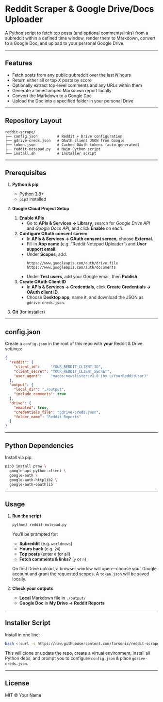 # Reddit Scraper & Google Drive/Docs Uploader

A Python script to fetch top posts (and optional comments/links) from a subreddit within a defined time window, render them to Markdown, convert to a Google Doc, and upload to your personal Google Drive.

---

## Features

- Fetch posts from any public subreddit over the last _N_ hours  
- Return either all or top _X_ posts by score  
- Optionally extract top-level comments and any URLs within them  
- Generate a timestamped Markdown report locally  
- Convert the Markdown to a Google Doc  
- Upload the Doc into a specified folder in your personal Drive  

---

## Repository Layout

```
reddit-scrape/
├── config.json         # Reddit + Drive configuration
├── gdrive-creds.json   # OAuth client JSON from Google
├── token.json          # Cached OAuth tokens (auto-generated)
├── reddit-notepad.py   # Main Python script
└── install.sh          # Installer script
```

---

## Prerequisites

1. **Python & pip**  
   - Python 3.8+  
   - `pip3` installed  

2. **Google Cloud Project Setup**  
   1. **Enable APIs**  
      - Go to **APIs & Services → Library**, search for _Google Drive API_ and _Google Docs API_, and click **Enable** on each.  
   2. **Configure OAuth consent screen**  
      - In **APIs & Services → OAuth consent screen**, choose **External**.  
      - Fill in **App name** (e.g. “Reddit Notepad Uploader”) and **User support email**.  
      - Under **Scopes**, add:  
        ```
        https://www.googleapis.com/auth/drive.file
        https://www.googleapis.com/auth/documents
        ```  
      - Under **Test users**, add your Google email, then **Publish**.  
   3. **Create OAuth Client ID**  
      - In **APIs & Services → Credentials**, click **Create Credentials → OAuth client ID**.  
      - Choose **Desktop app**, name it, and download the JSON as `gdrive-creds.json`.  

3. **Git** (for installer)  

---

## config.json

Create a `config.json` in the root of this repo with **your** Reddit & Drive settings:

```json
{
  "reddit": {
    "client_id":     "YOUR_REDDIT_CLIENT_ID",
    "client_secret": "YOUR_REDDIT_CLIENT_SECRET",
    "user_agent":    "macos:newslister:v1.0 (by u/YourRedditUser)"
  },
  "output": {
    "local_dir": "./output",
    "include_comments": true
  },
  "drive": {
    "enabled": true,
    "credentials_file": "gdrive-creds.json",
    "folder_name": "Reddit Reports"
  }
}
```

---

## Python Dependencies

Install via pip:

```bash
pip3 install praw \
  google-api-python-client \
  google-auth \
  google-auth-httplib2 \
  google-auth-oauthlib
```

---

## Usage

1. **Run the script**  
   ```bash
   python3 reddit-notepad.py
   ```  
   You’ll be prompted for:  
   - **Subreddit** (e.g. `worldnews`)  
   - **Hours back** (e.g. `24`)  
   - **Top posts** (enter `0` for all)  
   - **Fetch comments & links?** (`y` or `n`)  

   On first Drive upload, a browser window will open—choose your Google account and grant the requested scopes. A `token.json` will be saved locally.

2. **Check your outputs**  
   - **Local** Markdown file in `./output/`  
   - **Google Doc** in **My Drive → Reddit Reports**  

---

## Installer Script

Install in one line:

```bash
bash <(curl -s https://raw.githubusercontent.com/farsonic/reddit-scrape/main/install.sh)
```

This will clone or update the repo, create a virtual environment, install all Python deps, and prompt you to configure `config.json` & place `gdrive-creds.json`.

---

## License

MIT © Your Name

